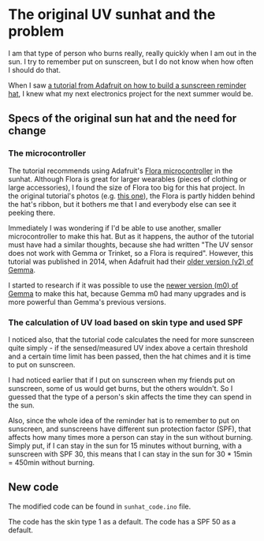 # The original UV sunhat and the problem

I am that type of person who burns really, really quickly when I am out in the sun.
I try to remember put on sunscreen, but I do not know when how often I should do that.

When I saw [a tutorial from Adafruit on how to build a sunscreen reminder hat](https://learn.adafruit.com/sunscreen-reminder-hat?view=all), I knew what my next electronics project for the next summer would be.

## Specs of the original sun hat and the need for change

### The microcontroller
The tutorial recommends using Adafruit's [Flora microcontroller](https://www.adafruit.com/product/659) in the sunhat. Although Flora is great for larger wearables (pieces of clothing or large accessories), I found the size of Flora too big for this hat project. In the original tutorial's photos (e.g. [this one](https://learn.adafruit.com/assets/18327)), the Flora is partly hidden behind the hat's ribbon, but it bothers me that I and everybody else can see it peeking there.

Immediately I was wondering if I'd be able to use another, smaller microcontroller to make this hat. But as it happens, the author of the tutorial must have had a similar thoughts, because she had written "The UV sensor does not work with Gemma or Trinket, so a Flora is required". However, this tutorial was published in 2014, when Adafruit had their [older version (v2) of Gemma](https://www.adafruit.com/product/1222).

I started to research if it was possible to use the [newer version (m0) of Gemma](https://www.adafruit.com/product/3501) to make this hat, because Gemma m0 had many upgrades and is more powerful than Gemma's previous versions.

### The calculation of UV load based on skin type and used SPF
I noticed also, that the tutorial code calculates the need for more sunscreen quite simply - if the sensed/measured UV index above a certain threshold and a certain time limit has been passed, then the hat chimes and it is time to put on sunscreen.

I had noticed earlier that if I put on sunscreen when my friends put on sunscreen, some of us would get burns, but the others wouldn't. So I guessed that the type of a person's skin affects the time they can spend in the sun.

Also, since the whole idea of the reminder hat is to remember to put on sunscreen, and sunscreens have different sun protection factor (SPF), that affects how many times more a person can stay in the sun without burning. Simply put, if I can stay in the sun for 15 minutes without burning, with a sunscreen with SPF 30, this means that I can stay in the sun for 30 * 15min = 450min without burning.

## New code
The modified code can be found in `sunhat_code.ino` file.

The code has the skin type 1 as a default.
The code has a SPF 50 as a default.